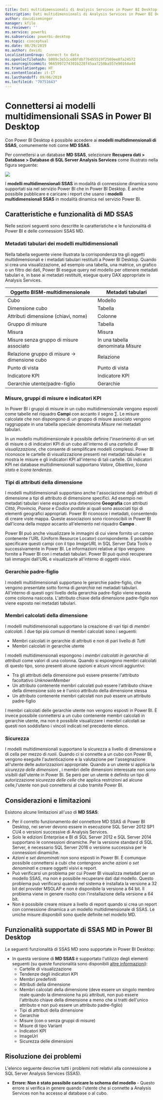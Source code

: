 ```yaml
---
title: Dati multidimensionali di Analysis Services in Power BI Desktop
description: Dati multidimensionali di Analysis Services in Power BI Desktop
author: davidiseminger
manager: kfile
ms.reviewer: ''
ms.service: powerbi
ms.subservice: powerbi-desktop
ms.topic: conceptual
ms.date: 08/29/2019
ms.author: davidi
LocalizationGroup: Connect to data
ms.openlocfilehash: b089c3e51ce80fdb776455519f2569ee8fa24572
ms.sourcegitcommit: 9665997274301b228f45aa7250ba557e90164a4d
ms.translationtype: HT
ms.contentlocale: it-IT
ms.lasthandoff: 09/06/2019
ms.locfileid: "70751643"
---
```

# <a name="connect-to-ssas-multidimensional-models-in-power-bi-desktop"></a>Connettersi ai modelli multidimensionali SSAS in Power BI Desktop
Con Power BI Desktop è possibile accedere ai **modelli multidimensionali di SSAS**, comunemente noti come **MD SSAS**.

Per connettersi a un database **MD SSAS**, selezionare **Recupera dati &gt; Database &gt; Database di SQL Server Analysis Services** come illustrato nella figura seguente:

![](media/desktop-ssas-multidimensional/ssas-multidimensional-2.png)

I **modelli multidimensionali SSAS** in modalità di connessione dinamica sono supportati sia nel servizio Power BI che in Power BI Desktop. È anche possibile pubblicare e caricare i report che usano i **modelli multidimensionali SSAS** in modalità dinamica nel servizio Power BI.

## <a name="capabilities-and-features-of-ssas-md"></a>Caratteristiche e funzionalità di MD SSAS
Nelle sezioni seguenti sono descritte le caratteristiche e le funzionalità di Power BI e delle connessioni SSAS MD.

### <a name="tabular-metadata-of-multidimensional-models"></a>Metadati tabulari dei modelli multidimensionali
Nella tabella seguente viene illustrata la corrispondenza tra gli oggetti multidimensionali e i metadati tabulari restituiti a Power BI Desktop. Quando si crea una visualizzazione, ad esempio una tabella, una matrice, un grafico o un filtro dei dati, Power BI esegue query nel modello per ottenere metadati tabulari e, in base ai metadati restituiti, esegue query DAX appropriate in Analysis Services.

| Oggetto BISM-multidimensionale | Metadati tabulari |
| --- | --- |
| Cubo |Modello |
| Dimensione cubo |Tabella |
| Attributi dimensione (chiavi, nome) |Colonne |
| Gruppo di misure |Tabella |
| Misura |Misura |
| Misure senza gruppo di misure associato |In una tabella denominata *Misure* |
| Relazione gruppo di misure -> dimensione cubo |Relazione |
| Punto di vista |Punto di vista |
| Indicatore KPI |Indicatore KPI |
| Gerarchie utente/padre-figlio |Gerarchie |

### <a name="measures-measure-groups-and-kpis"></a>Misure, gruppi di misure e indicatori KPI
In Power BI i gruppi di misure in un cubo multidimensionale vengono esposti come tabelle nel riquadro **Campi** con accanto il segno ∑. Le misure calcolate che non dispongono di un gruppo di misure associato vengono raggruppate in una tabella speciale denominata *Misure* nei metadati tabulari.

In un modello multidimensionale è possibile definire l'inserimento di un set di misure o di indicatori KPI di un cubo all'interno di una *cartella di visualizzazione*, che consente di semplificare modelli complessi. Power BI riconosce le cartelle di visualizzazione presenti nei metadati tabulari e mostra le misure e gli indicatori KPI all'interno di tali cartelle. Gli indicatori KPI nei database multidimensionali supportano *Valore*, *Obiettivo*, *Icona stato* e *Icona tendenza*.

### <a name="dimension-attribute-type"></a>Tipi di attributi della dimensione
I modelli multidimensionali supportano anche l'associazione degli attributi di dimensione a tipi di attributo di dimensione specifici. Ad esempio nei metadati tabulari viene esposta una dimensione **Geografia** con attributi *Città*, *Provincia*, *Paese* e *Codice postale* ai quali sono associati tipi di elementi geografici appropriati. Power BI riconosce i metadati, consentendo di creare viste mappa. Queste associazioni sono riconoscibili in Power BI dall'icona della *mappa* accanto all'elemento nel riquadro **Campo** .

Power BI può anche visualizzare le immagini di cui viene fornito un campo contenente l'URL (Uniform Resource Locator) corrispondente. È possibile specificare questi campi con il tipo *ImageURL* in SQL Server Data Tools o successivamente in Power BI. Le informazioni relative al tipo vengono fornite a Power BI con i metadati tabulari. Power BI può quindi recuperare tali immagini dall'URL e visualizzarle all'interno di oggetti visivi.

### <a name="parent-child-hierarchies"></a>Gerarchie padre-figlio
I modelli multidimensionali supportano le gerarchie padre-figlio, che vengono presentate sotto forma di *gerarchia* nei metadati tabulari. All'interno di questi ogni livello della gerarchia padre-figlio viene esposta come colonna nascosta. L'attributo chiave della dimensione padre-figlio non viene esposto nei metadati tabulari.

### <a name="dimension-calculated-members"></a>Membri calcolati della dimensione
I modelli multidimensionali supportano la creazione di vari tipi di *membri calcolati*. I due tipi più comuni di membri calcolati sono i seguenti:

* Membri calcolati in gerarchie di attributi e non di pari livello di *Tutti*
* Membri calcolati in gerarchie utente

I modelli multidimensionali espongono i *membri calcolati in gerarchie di attributi* come valori di una colonna. Quando si espongono membri calcolati di questo tipo, sono presenti alcune opzioni e alcuni vincoli aggiuntivi:

* Tra gli attributi della dimensione può essere presente l'attributo facoltativo *UnknownMember*
* Un attributo contenente membri calcolati può essere l'attributo chiave della dimensione solo se è l'unico attributo della dimensione stessa
* Un attributo contenente membri calcolati non può essere un attributo padre-figlio

I membri calcolati delle gerarchie utente non vengono esposti in Power BI. È invece possibile connettersi a un cubo contenente membri calcolati in gerarchie utente, ma non è possibile visualizzare i membri calcolati se questi non soddisfano i vincoli indicati nel precedente elenco.

### <a name="security"></a>Sicurezza
I modelli multidimensionali supportano la sicurezza a livello di dimensione e di cella per mezzo di *ruoli*. Quando ci si connette a un cubo con Power BI, vengono eseguite l'autenticazione e la valutazione per l'assegnazione all'utente delle autorizzazioni appropriate. Quando a un utente si applica la *sicurezza delle dimensioni* , i membri delle dimensioni interessate non sono visibili dall'utente in Power BI. Se però per un utente è definito un tipo di autorizzazione *sicurezza delle celle* che applica restrizioni ad alcune celle,l'utente non può connettersi al cubo tramite Power BI.

## <a name="considerations-and-limitations"></a>Considerazioni e limitazioni
Esistono alcune limitazioni all'uso di **MD SSAS**:

* Per il corretto funzionamento del connettore MD SSAS di Power BI Desktop, nei server devono essere in esecuzione SQL Server 2012 SP1 CU4 o versioni successive di Analysis Services.
* Solo le edizioni Enterprise e BI di SQL Server 2012 e SQL Server 2014 supportano le connessioni dinamiche. Per la versione standard di SQL Server, è necessario SQL Server 2016 o versione successiva per le connessioni dinamiche.
* *Azioni* e *set denominati* non sono esposti in Power BI. È comunque possibile connettersi a cubi che contengono anche *azioni* o *set denominati* e creare oggetti visivi e report.
* Può verificarsi un problema per cui Power BI visualizza metadati per un modello SSAS, ma non è possibile recuperare dati dal modello. Questo problema può verificarsi quando nel sistema è installata la versione a 32 bit del provider MSOLAP e non è disponibile la versione a 64 bit. Il problema viene in genere risolto con l'installazione della versione a 64 bit.
* Non è possibile creare misure a livello di report quando si crea un report con connessione dinamica a un modello multidimensionale di SSAS. Le uniche misure disponibili sono quelle definite nel modello MD.

## <a name="supported-features-of-ssas-md-in-power-bi-desktop"></a>Funzionalità supportate di SSAS MD in Power BI Desktop
Le seguenti funzionalità di SSAS MD sono supportate in Power BI Desktop:

* In questa versione di **MD SSAS** è supportato l'utilizzo degli elementi seguenti (su queste funzionalità sono disponibili [altre informazioni](https://docs.microsoft.com/sql/analysis-services/multidimensional-models/understanding-power-view-for-multidimensional-models?view=sql-server-2014)):
  * Cartelle di visualizzazione
  * Tendenze degli indicatori KPI
  * Membri predefiniti
  * Attributi della dimensione
  * Membri calcolati della dimensione (deve essere un singolo membro reale quando la dimensione ha più attributi, non può essere l'attributo chiave della dimensione a meno che si tratti dell'unico attributo e non può essere un attributo padre-figlio)
  * Tipi di attributi della dimensione
  * Gerarchie
  * Misure (con o senza gruppi di misure)
  * Misure di tipo Variant
  * Indicatori KPI
  * ImageUrl
  * Sicurezza delle dimensioni

## <a name="troubleshooting"></a>Risoluzione dei problemi 
L'elenco seguente descrive tutti i problemi noti relativi alla connessione a SQL Server Analysis Services (SSAS). 

* **Errore: Non è stato possibile caricare lo schema del modello** - Questo errore si verifica in genere quando l'utente che si connette a Analysis Services non ha accesso al database o al cubo.
